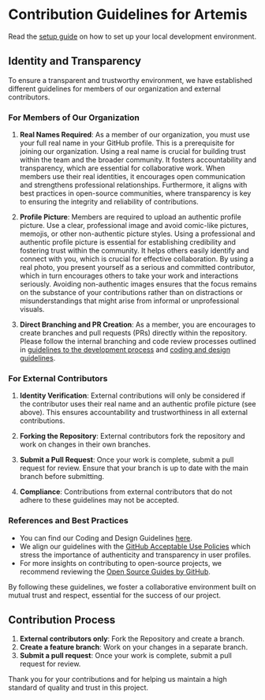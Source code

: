 # Contribution Guidelines for Artemis

Read the [setup guide](https://docs.artemis.cit.tum.de/dev/setup.html) on how to set up your local development environment.

## Identity and Transparency

To ensure a transparent and trustworthy environment, we have established different guidelines for members of our organization and external contributors.

### For Members of Our Organization

1. **Real Names Required**: As a member of our organization, you must use your full real name in your GitHub profile. This is a prerequisite for joining our organization. Using a real name is crucial for building trust within the team and the broader community. It fosters accountability and transparency, which are essential for collaborative work. When members use their real identities, it encourages open communication and strengthens professional relationships. Furthermore, it aligns with best practices in open-source communities, where transparency is key to ensuring the integrity and reliability of contributions.

2. **Profile Picture**: Members are required to upload an authentic profile picture. Use a clear, professional image and avoid comic-like pictures, memojis, or other non-authentic picture styles. Using a professional and authentic profile picture is essential for establishing credibility and fostering trust within the community. It helps others easily identify and connect with you, which is crucial for effective collaboration. By using a real photo, you present yourself as a serious and committed contributor, which in turn encourages others to take your work and interactions seriously. Avoiding non-authentic images ensures that the focus remains on the substance of your contributions rather than on distractions or misunderstandings that might arise from informal or unprofessional visuals.

3. **Direct Branching and PR Creation**: As a member, you are encourages to create branches and pull requests (PRs) directly within the repository. Please follow the internal branching and code review processes outlined in [guidelines to the development process](https://docs.artemis.cit.tum.de/dev/development-process/development-process.html) and [coding and design guidelines](https://docs.artemis.cit.tum.de/dev/guidelines.html).

### For External Contributors

1. **Identity Verification**: External contributions will only be considered if the contributor uses their real name and an authentic profile picture (see above). This ensures accountability and trustworthiness in all external contributions.

2. **Forking the Repository**: External contributors fork the repository and work on changes in their own branches.

3. **Submit a Pull Request**: Once your work is complete, submit a pull request for review. Ensure that your branch is up to date with the main branch before submitting.

4. **Compliance**: Contributions from external contributors that do not adhere to these guidelines may not be accepted.

### References and Best Practices

- You can find our Coding and Design Guidelines [here](https://docs.artemis.cit.tum.de/dev/guidelines.html).
- We align our guidelines with the [GitHub Acceptable Use Policies](https://docs.github.com/en/site-policy/acceptable-use-policies) which stress the importance of authenticity and transparency in user profiles.
- For more insights on contributing to open-source projects, we recommend reviewing the [Open Source Guides by GitHub](https://opensource.guide/).

By following these guidelines, we foster a collaborative environment built on mutual trust and respect, essential for the success of our project.

## Contribution Process

1. **External contributors only**: Fork the Repository and create a branch.
2. **Create a feature branch**: Work on your changes in a separate branch.
3. **Submit a pull request**: Once your work is complete, submit a pull request for review.

Thank you for your contributions and for helping us maintain a high standard of quality and trust in this project.



